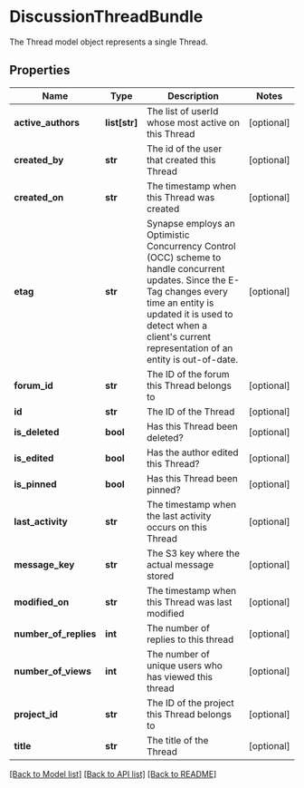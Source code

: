 # DiscussionThreadBundle

The Thread model object represents a single Thread.
## Properties
Name | Type | Description | Notes
------------ | ------------- | ------------- | -------------
**active_authors** | **list[str]** | The list of userId whose most active on this Thread | [optional] 
**created_by** | **str** | The id of the user that created this Thread | [optional] 
**created_on** | **str** | The timestamp when this Thread was created | [optional] 
**etag** | **str** | Synapse employs an Optimistic Concurrency Control (OCC) scheme to handle concurrent updates. Since the E-Tag changes every time an entity is updated it is used to detect when a client&#39;s current representation of an entity is out-of-date.  | [optional] 
**forum_id** | **str** | The ID of the forum this Thread belongs to | [optional] 
**id** | **str** | The ID of the Thread | [optional] 
**is_deleted** | **bool** | Has this Thread been deleted? | [optional] 
**is_edited** | **bool** | Has the author edited this Thread? | [optional] 
**is_pinned** | **bool** | Has this Thread been pinned? | [optional] 
**last_activity** | **str** | The timestamp when the last activity occurs on this Thread | [optional] 
**message_key** | **str** | The S3 key where the actual message stored | [optional] 
**modified_on** | **str** | The timestamp when this Thread was last modified | [optional] 
**number_of_replies** | **int** | The number of replies to this thread | [optional] 
**number_of_views** | **int** | The number of unique users who has viewed this thread | [optional] 
**project_id** | **str** | The ID of the project this Thread belongs to | [optional] 
**title** | **str** | The title of the Thread | [optional] 

[[Back to Model list]](../README.md#documentation-for-models) [[Back to API list]](../README.md#documentation-for-api-endpoints) [[Back to README]](../README.md)


